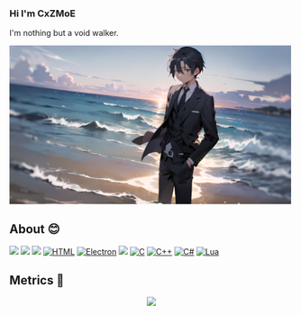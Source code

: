 ### Hi I'm CxZMoE
I'm nothing but a void walker.

<!-- ![D-Sketon](https://count.getloli.com/get/@:D-Sketon) -->
<img src="https://github.com/CxZMoE/CxZMoE/blob/21ad8371d8271524ec4c6d3296c997ac0a501a9d/assets/banner1.png?raw=true" width="500" />


## About 😊
<!-- <div align="center"> <img src="https://github-readme-stats.vercel.app/api?username=D-Sketon&count_private=true"> </div> -->
<!-- [![wakatime](https://wakatime.com/badge/user/a6ea8444-9e83-48bb-9744-09a19ac07114.svg)](https://wakatime.com/@a6ea8444-9e83-48bb-9744-09a19ac07114)     -->
![](https://img.shields.io/badge/Go-00ADD8?style=for-the-badge&logo=go&logoColor=white)
![](https://img.shields.io/badge/JavaScript-F7DF1E?style=for-the-badge&logo=javascript&logoColor=black)
![](https://img.shields.io/badge/TypeScript-007ACC?style=for-the-badge&logo=typescript&logoColor=white)
[![HTML](https://img.shields.io/badge/HTML-%23E34F26.svg?logo=html5&logoColor=white)](#)
[![Electron](https://img.shields.io/badge/Electron-2B2E3A?logo=electron&logoColor=fff)](#)
![](https://img.shields.io/badge/Python-14354C?style=for-the-badge&logo=python&logoColor=white)
[![C](https://img.shields.io/badge/C-00599C?logo=c&logoColor=white)](#)
[![C++](https://img.shields.io/badge/C++-%2300599C.svg?logo=c%2B%2B&logoColor=white)](#)
[![C#](https://custom-icon-badges.demolab.com/badge/C%23-%23239120.svg?logo=cshrp&logoColor=white)](#)
[![Lua](https://img.shields.io/badge/Lua-%232C2D72.svg?logo=lua&logoColor=white)](#)

## Metrics 👣
<!-- <div align="center">
  <img src="https://api.githubtrends.io/user/svg/D-Sketon/langs?time_range=one_year&theme=classic" alt="Most Used Languages" width="300"/>
  <img src="https://api.githubtrends.io/user/svg/D-Sketon/repos?time_range=one_year&theme=classic&group=other" alt="Most Contributed Repositories" width="300" />
</div>
<br> -->

<div align="center"><img src="https://github-profile-trophy.vercel.app/?username=CxZMoE&theme=nord&row=1&column=7&no-frame=true&no-bg=true" /></div>